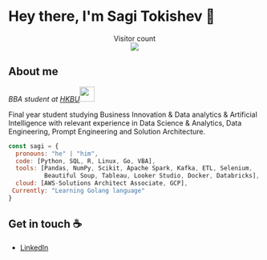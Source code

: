 # Hey there, I'm Sagi Tokishev :wave:

<p align="center"> 
  Visitor count<br>
  <img src="https://profile-counter.glitch.me/stokishev/count.svg" />
</p>

## About me

<p><em>BBA student at <a href="https://www.hkbu.edu.hk/">HKBU</a><img src="https://media.giphy.com/media/fYSnHlufseco8Fh93Z/giphy.gif" width="30">
</em></p>
Final year student studying Business Innovation & Data analytics & Artificial Intelligence with relevant experience in Data Science & Analytics, Data Engineering, Prompt Engineering and Solution Architecture. 

```javascript
const sagi = {
  pronouns: "he" | "him",
  code: [Python, SQL, R, Linux, Go, VBA],
  tools: [Pandas, NumPy, Scikit, Apache Spark, Kafka, ETL, Selenium,
          Beautiful Soup, Tableau, Looker Studio, Docker, Databricks],
  cloud: [AWS-Solutions Architect Associate, GCP],
 Currently: "Learning Golang language"
}
```

## Get in touch :coffee:

- [LinkedIn](https://www.linkedin.com/in/sagishencyi)

<!--
**stokishev/stokishev** is a ✨ _special_ ✨ repository because its `README.md` (this file) appears on your GitHub profile.

Here are some ideas to get you started:

- 🔭 I’m currently working on ...
- 🌱 I’m currently learning ...
- 👯 I’m looking to collaborate on ...
- 🤔 I’m looking for help with ...
- 💬 Ask me about ...
- 📫 How to reach me: ...
- 😄 Pronouns: ...
- ⚡ Fun fact: ...
-->
